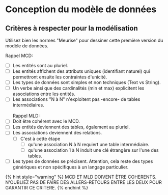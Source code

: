 # Conception du modèle de données

## Critères à respecter pour la modélisation

Utilisez bien les normes "Meurise" pour dessiner cette première version du modèle de données.

Rappel MCD:

* [ ] Les entités sont au pluriel.
* [ ] Les entités affichent des attributs uniques (identifiant naturel) qui permettront ensuite les contraintes d'unicité.
* [ ] Les types de données sont simples et non techniques (Text vs String).
* [ ] Un verbe ainsi que des cardinalités (min et max) explicitent les associations entre les entités.
* [ ] Les associations "N à N" n'exploitent pas -encore- de tables intermédiaires.\
  \
  Rappel MLD:
* [ ] Doit être cohérent avec le MCD.
* [ ] Les entités deviennent des tables, également au pluriel.
* [ ] Les associations deviennent des relations.
  * [ ] C'est à cette étape&#x20;
    * [ ] qu'une association N à N requiert une table intermédiaire.
    * [ ] qu'une association 1 à N induit une clé étrangère sur l'une des tables.&#x20;
* [ ] Les types de données se précisent. Attention, cela reste des types génériques et non spécifiques à un langage particulier.

{% hint style="warning" %}
MCD ET MLD DOIVENT ÈTRE COHERENTS. N'OUBLIEZ PAS DE FAIRE DES ALLERS-RETOURS ENTRE LES DEUX POUR GARANTIR CE CRITERE.
{% endhint %}
